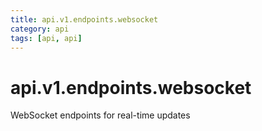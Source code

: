 ```yaml
---
title: api.v1.endpoints.websocket
category: api
tags: [api, api]
---
```


# api.v1.endpoints.websocket

WebSocket endpoints for real-time updates

